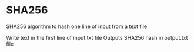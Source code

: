 # SHA256
SHA256 algorithm to hash one line of input from a text file

Write text in the first line of input.txt file
Outputs SHA256 hash in output.txt file
